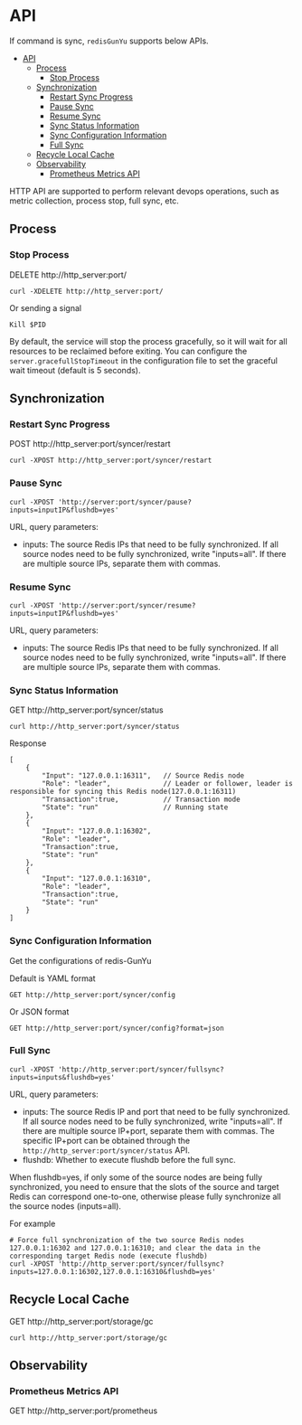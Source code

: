 
# API


If command is sync, `redisGunYu` supports below APIs.



- [API](#api)
  - [Process](#process)
    - [Stop Process](#stop-process)
  - [Synchronization](#synchronization)
    - [Restart Sync Progress](#restart-sync-progress)
    - [Pause Sync](#pause-sync)
    - [Resume Sync](#resume-sync)
    - [Sync Status Information](#sync-status-information)
    - [Sync Configuration Information](#sync-configuration-information)
    - [Full Sync](#full-sync)
  - [Recycle Local Cache](#recycle-local-cache)
  - [Observability](#observability)
    - [Prometheus Metrics API](#prometheus-metrics-api)


HTTP API are supported to perform relevant devops operations, such as metric collection, process stop, full sync, etc.


## Process

### Stop Process

DELETE http://http_server:port/

```
curl -XDELETE http://http_server:port/
```

Or sending a signal
```
Kill $PID
```

By default, the service will stop the process gracefully, so it will wait for all resources to be reclaimed before exiting. You can configure the `server.gracefullStopTimeout` in the configuration file to set the graceful wait timeout (default is 5 seconds).


## Synchronization

### Restart Sync Progress

POST http://http_server:port/syncer/restart
```
curl -XPOST http://http_server:port/syncer/restart
```


### Pause Sync
```
curl -XPOST 'http://server:port/syncer/pause?inputs=inputIP&flushdb=yes'
```
URL, query parameters:
- inputs: The source Redis IPs that need to be fully synchronized. If all source nodes need to be fully synchronized, write "inputs=all". If there are multiple source IPs, separate them with commas.


### Resume Sync
```
curl -XPOST 'http://server:port/syncer/resume?inputs=inputIP&flushdb=yes'
```
URL, query parameters:
- inputs: The source Redis IPs that need to be fully synchronized. If all source nodes need to be fully synchronized, write "inputs=all". If there are multiple source IPs, separate them with commas.




### Sync Status Information

GET http://http_server:port/syncer/status
```
curl http://http_server:port/syncer/status
```
Response
```
[
    {
        "Input": "127.0.0.1:16311",   // Source Redis node
        "Role": "leader",             // Leader or follower, leader is responsible for syncing this Redis node(127.0.0.1:16311)
        "Transaction":true,           // Transaction mode
        "State": "run"                // Running state
    },
    {
        "Input": "127.0.0.1:16302",
        "Role": "leader",
        "Transaction":true,   
        "State": "run"
    },
    {
        "Input": "127.0.0.1:16310",
        "Role": "leader",
        "Transaction":true,   
        "State": "run"
    }
]
```


### Sync Configuration Information

Get the configurations of redis-GunYu

Default is YAML format
```
GET http://http_server:port/syncer/config
```
Or JSON format
```
GET http://http_server:port/syncer/config?format=json
```




### Full Sync
```
curl -XPOST 'http://http_server:port/syncer/fullsync?inputs=inputs&flushdb=yes' 
```
URL, query parameters:
- inputs: The source Redis IP and port that need to be fully synchronized. If all source nodes need to be fully synchronized, write "inputs=all". If there are multiple source IP+port, separate them with commas. The specific IP+port can be obtained through the `http://http_server:port/syncer/status` API.
- flushdb: Whether to execute flushdb before the full sync.

When flushdb=yes, if only some of the source nodes are being fully synchronized, you need to ensure that the slots of the source and target Redis can correspond one-to-one, otherwise please fully synchronize all the source nodes (inputs=all).


For example
```
# Force full synchronization of the two source Redis nodes 127.0.0.1:16302 and 127.0.0.1:16310; and clear the data in the corresponding target Redis node (execute flushdb)
curl -XPOST 'http://http_server:port/syncer/fullsync?inputs=127.0.0.1:16302,127.0.0.1:16310&flushdb=yes'
```



## Recycle Local Cache

GET http://http_server:port/storage/gc
```
curl http://http_server:port/storage/gc
```


## Observability
### Prometheus Metrics API

GET http://http_server:port/prometheus